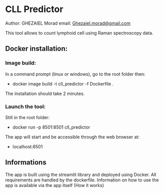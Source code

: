 # CLL Predictor 

Author: GHEZAIEL Morad 
email: Ghezaiel.morad@gmail.com


This tool allows to count lymphoid cell using Raman spectroscopy data. 

## Docker installation:  

### Image build:
In a command prompt (linux or windows), go to the root folder then: 

- docker image build -t cll_predictor -f Dockerfile .

The installation should take 2 minutes. 

### Launch the tool: 
Still in the root folder: 
- docker run -p 8501:8501 cll_predictor
 
The app will start and be accessible through the web browser at: 
- localhost:8501


## Informations 
The app is built using the streamlit library and deployed using Docker. 
All requirements are handled by the dockerfile. 
Information on how to use the app is available via the app itself (How it works)


